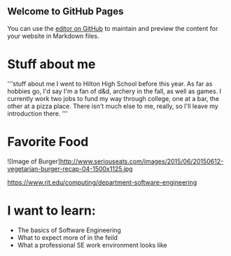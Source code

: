 ## Welcome to GitHub Pages

You can use the [editor on GitHub](https://github.com/Zachpope/Zachpope.github.io/edit/main/index.md) to maintain and preview the content for your website in Markdown files.

# Stuff about me
'''stuff about me
I went to Hilton High School before this year. As far as hobbies go, I'd say I'm a fan of d&d, archery in the fall, as well as games. I currently work two jobs to fund my way through college, one at a bar, the other at a pizza place. There isn't much else to me, really, so I'll leave my introduction there.
'''

# Favorite Food
![Image of Burger]http://www.seriouseats.com/images/2015/06/20150612-vegetarian-burger-recap-04-1500x1125.jpg

https://www.rit.edu/computing/department-software-engineering

# I want to learn:
- The basics of Software Engineering
- What to expect more of in the feild
- What a professional SE work environment looks like
